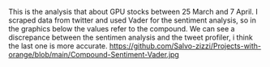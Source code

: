 
This is the analysis that about GPU stocks between 25 March and 7 April. I scraped data from twitter and used Vader for the sentiment analysis, so in the graphics below the values refer to the compound.
We can see a discrepance between the sentimen analysis and the tweet profiler, i think the last one is more accurate. 
https://github.com/Salvo-zizzi/Projects-with-orange/blob/main/Compound-Sentiment-Vader.jpg
